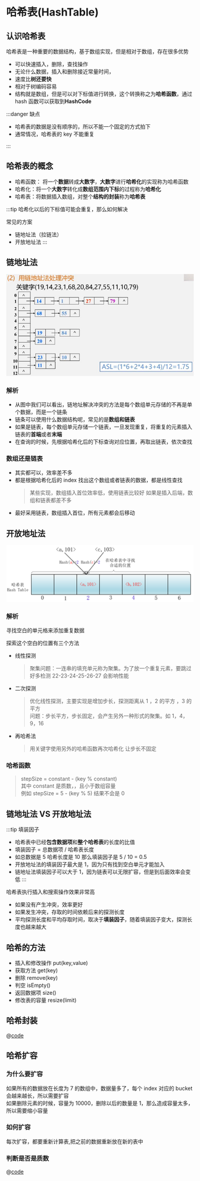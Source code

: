 # 哈希表(HashTable)

## 认识哈希表

哈希表是一种重要的数据结构，基于数组实现，但是相对于数组，存在很多优势

- 可以快速插入，删除，查找操作
- 无论什么数据，插入和删除接近常量时间，
- 速度比**树还要快**
- 相对于树编码容易
- 结构就是数组，但是可以对下标值进行转换，这个转换称之为**哈希函数**，通过 hash 函数可以获取到**HashCode**

:::danger 缺点

- 哈希表的数据是没有顺序的，所以不能一个固定的方式拍下
- 通常情况，哈希表的 key 不能重复

:::

## 哈希表的概念

- 哈希函数： 将一个**数据**转成**大数字**，**大数字**进行**哈希化**的实现称为哈希函数
- 哈希化：将一个**大数字**转化成**数组范围内下标**的过程称为**哈希化**
- 哈希表：将数据插入数组，对整个**结构的封装**称为**哈希表**

:::tip
哈希化以后的下标值可能会重复，那么如何解决

常见的方案

- 链地址法（拉链法）
- 开放地址法
  :::

## 链地址法

![链地址法](./Link.png)

### 解析

- 从图中我们可以看出，链地址解决冲突的方法是每个数组单元存储的不再是单个数据，而是一个链条
- 链条可以使用什么数据结构呢，常见的是**数组和链表**
- 如果是链表，每个数组单元存储一个链表，一旦发现重复，将重复的元素插入链表的**首端**或者**末端**
- 在查询的时候，先根据哈希化后的下标查询对应位置，再取出链表，依次查找

### 数组还是链表

- 其实都可以，效率差不多
- 都是根据哈希化后的 index 找出这个数组或者链表的数据，都是线性查找
  > 某些实现，数组插入首位效率低，使用链表比较好
  > 如果是插入后端，数组和链表都差不多
- 最好采用链表，数组插入首位，所有元素都会后移动

## 开放地址法

![开放地址法](./address.png)

### 解析

寻找空白的单元格来添加重复数据

探索这个空白的位置有三个方法

- 线性探测
  > 聚集问题：一连串的填充单元称为聚集。为了放一个重复元素，要跳过好多检测 22-23-24-25-26-27
  > 会影响性能
- 二次探测
  > 优化线性探测，主要实现是增加步长，探测距离从 1 ，2 的平方 ，3 的平方  
  > 问题：步长平方，步长固定，会产生另外一种形式的聚集。如 1，4，9，16
- 再哈希法
  > 用关键字使用另外的哈希函数再次哈希化
  > 让步长不固定

### 哈希函数

> stepSize = constant - (key % constant)  
> 其中 constant 是质数，，且小于数组容量  
> 例如 stepSize = 5 - (key % 5) 结果不会是 0

## 链地址法 VS 开放地址法

:::tip 填装因子

- 哈希表中已经**包含数据项**和**整个哈希表**的长度的比值
- 填装因子 = 总数据项 / 哈希表长度
- 如总数据是 5 哈希长度是 10 那么填装因子是 5 / 10 = 0.5
- 开放地址法的填装因子最大是 1，因为只有找到空白单元才能加入
- 链地址法填装因子可以大于 1，因为链表可以无限扩容，但是到后面效率会变低
  :::

哈希表执行插入和搜索操作效果非常高

- 如果没有产生冲突，效率更好
- 如果发生冲突，存取的时间依赖后来的探测长度
- 平均探测长度和平均存取时间，取决于**填装因子**，随着填装因子变大，探测长度也越来越大

## 哈希的方法

- 插入和修改操作 put(key,value)
- 获取方法 get(key)
- 删除 remove(key)
- 判空 isEmpty()
- 返回数据项 size()
- 修改表的容量 resize(limit)

## 哈希封装

@[code](./HashTable.js)

## 哈希扩容

### 为什么要扩容

如果所有的数据放在长度为 7 的数组中，数据量多了，每个 index 对应的 bucket 会越来越长，所以需要扩容  
如果删除元素的时候，容量为 10000，删除以后的数量是 1，那么造成容量太多，所以需要缩小容量

### 如何扩容

每次扩容，都要重新计算表,把之前的数据重新放在新的表中

### 判断是否是质数

@[code](./isPrime.js)
